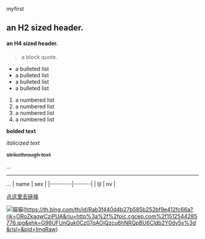 myfirst

## an H2 sized header.
#### an H4 sized header.
>a block quote.
- a bulleted list
- a bulleted list
- a bulleted list
- a bulleted list
1. a numbered list
2. a numbered list
3. a numbered list
4. a numbered list

 **bolded text**
 
 _italicized text_

~~strikethrough text~~

...

---

...
|   name  |  sex  |
|---------|-------|
|   ljl   |   nv  |

[点这里去链接](http://baidu.com)

![猫猫]()(https://th.bing.com/th/id/Rab3f440d4b27b585b252bf9e412fc66a?rik=ORoZkaqwCziPUA&riu=http%3a%2f%2fpic.cgcep.com%2f1512544285776.jpg&ehk=G96UFUnQuk0Cz07qAOiQzcu6hNRQpBU6Cldb2Y0dv5s%3d&risl=&pid=ImgRaw)
